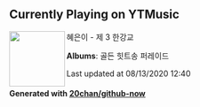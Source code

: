 ## Currently Playing on YTMusic

[<img align="left" width="100" src="https://lh3.googleusercontent.com/Q40HyKRR1ZGYrjNgmep9qhRUpuvUW-yDQGzMmf-eJCS3qnzylYlec2GXYBfw66oIXcRVCI8apqDGLvhrOw">](https://music.youtube.com/channel/UCn2DXuUW74HffzbXqMFk34A)

혜은이 - 제 3 한강교

**Albums**: 골든 힛트송 퍼레이드

Last updated at 08/13/2020 12:40

#### Generated with [20chan/github-now](https://github.com/20chan/github-now)


<!--
**20chan/20chan** is a ✨ _special_ ✨ repository because its `README.md` (this file) appears on your GitHub profile.

Here are some ideas to get you started:

- 🔭 I’m currently working on ...
- 🌱 I’m currently learning ...
- 👯 I’m looking to collaborate on ...
- 🤔 I’m looking for help with ...
- 💬 Ask me about ...
- 📫 How to reach me: ...
- 😄 Pronouns: ...
- ⚡ Fun fact: ...
-->

